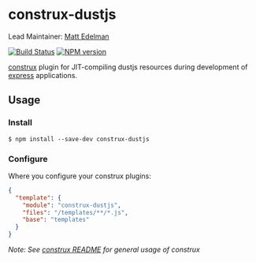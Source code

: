 # construx-dustjs

Lead Maintainer: [Matt Edelman](https://github.com/grawk)

[![Build Status](https://travis-ci.org/krakenjs/construx-dustjs.svg?branch=master)](https://travis-ci.org/krakenjs/construx-dustjs)
[![NPM version](https://badge.fury.io/js/construx-dustjs.png)](http://badge.fury.io/js/construx-dustjs)

[construx](https://github.com/krakenjs/construx) plugin for JIT-compiling dustjs resources during development of [express](http://expressjs.com/) applications.

## Usage

### Install

```shell
$ npm install --save-dev construx-dustjs
```

### Configure

Where you configure your construx plugins:

```json
{
  "template": {
    "module": "construx-dustjs",
    "files": "/templates/**/*.js",
    "base": "templates"
  }
}
```

_Note: See [construx README](https://github.com/krakenjs/construx/blob/master/README.md) for general usage of construx_

